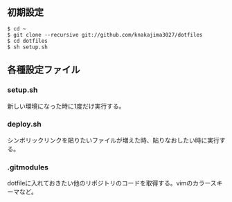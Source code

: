 ## 初期設定  

```shell
$ cd ~  
$ git clone --recursive git://github.com/knakajima3027/dotfiles  
$ cd dotfiles  
$ sh setup.sh  
```  

## 各種設定ファイル

### setup.sh
新しい環境になった時に1度だけ実行する。

### deploy.sh
シンボリックリンクを貼りたいファイルが増えた時、貼りなおしたい時に実行する。

### .gitmodules
dotfileに入れておきたい他のリポジトリのコードを取得する。vimのカラースキーマなど。

